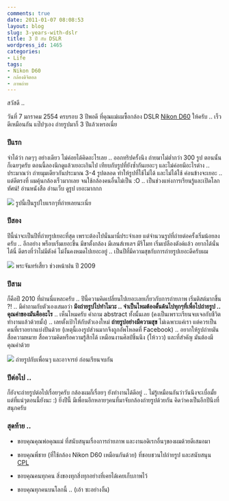 ```yaml
---
comments: true
date: 2011-01-07 08:08:53
layout: blog
slug: 3-years-with-dslr
title: 3 ปี กับ DSLR
wordpress_id: 1465
categories:
- Life
tags:
- Nikon D60
- กล้องดิจิตอล
- ภาพถ่าย
---
```


สวัสดี ..

วันที่ 7 มกราคม 2554 ครบรอบ 3 ปีพอดี ที่คุณแม่ผมซื้อกล้อง DSLR [Nikon D60](http://armno.in.th/content/nikon-d60) ให้ครับ .. เร็วดีเหมือนกัน แป๊ปๆเอง ถ่ายรูปมาก็ 3 ปีแล้วเหรอเนี่ย


### ปีแรก


จำได้ว่า กดๆๆ อย่างเดียว ไม่ค่อยได้คิดอะไรเลย .. ออกทริปครั้งนึง ถ่ายมาไม่ต่ำกว่า 300 รูป ตอนนั้นก็เฉยๆครับ ตอนนี้ลองนึกดูแล้วเยอะเกินไป เทียบกับรูปที่ยังซ้ำกันเยอะๆ และไม่ค่อยมีอะไรต่าง .. ประมาณว่า ถ่ายมุมเดียวกันประมาณ 3-4 รูปตลอด ทำให้รูปที่ใช้ไม่ได้ และไม่ได้ใช้ ค่อนข้างจะเยอะ .. แต่ดีตรงที่ ผมคุ้นกล้องเร็วมากเลย จนใช้กล้องคนอื่นไม่เป็น :O .. เป็นช่วงแห่งการเรียนรู้และเปิดโลกทัศน์! อ่านหนังสือ อ่านเว็บ ดูรูป เยอะมากกก

[![](http://files.armno.in.th/uploads/2011/01/CSC_0065.jpg)](http://files.armno.in.th/uploads/2011/01/CSC_0065.jpg) รูปนี้เป็นรูปใบแรกๆที่ถ่ายเลยนะเนี่ย


### ปีสอง


ปีนี้น่าจะเป็นปีที่ถ่ายรูปเยอะที่สุด เพราะต้องไปนั่นมานี่ประจำเลย แต่จำนวนรูปที่ถ่ายต่อครั้งเริ่มน้อยลงครับ .. อีกอย่าง พร็อบเริ่มเยอะขึ้น มีขาตั้งกล้อง มีเลนส์เทเลฯ มีรีโมท เริ่มเปลืองตังค์แล้ว อยากได้นั่นได้นี่ ดีตรงที่ว่าไม่มีตังค์ ไม่งั้นคงหมดไปเยอะอยู่ .. เป็นปีที่มีความสุขกับการถ่ายรูปเยอะดีครับผม

[![](http://files.armno.in.th/uploads/2011/01/DSC_5580.jpg)](http://files.armno.in.th/uploads/2011/01/DSC_5580.jpg) พระจันทร์เสี้ยว ช่วงหน้าฝน ปี 2009


### ปีสาม


ก็คือปี 2010 ที่ผ่านนี่แหละครับ .. ปีนี้ความคิดเปลี่ยนไปเยอะเลยเกี่ยวกับการถ่ายภาพ เริ่มติสต์มากขึ้น ?! .. มีคำถามกับตัวเองเสมอว่า **มึงถ่ายรูปไปทำไมวะ .. จำเป็นไหมต้องดั้นด้นไปทุกๆที่เพื่อไปถ่ายรูป .. คุณค่าของมันคืออะไร** .. เห็นไหมครับ คำถาม abstract ทั้งนั้นเลย (คงเป็นเพราะเรียนจบเจอกับชีวิตทำงานแล้วด้วยมั้ง) .. เลยตั้งเป้าให้กับตัวเองใหม่ **ถ่ายรูปอย่างมีความสุข** ไม่เฉพาะแค่เรา แต่ควรเป็นคนที่เราอยากแบ่งปันด้วย (เหตุนี้เองรูปส่วนมากจึงถูกอัพโหลดที่ Facebook) .. อยากให้รูปถ่ายมันสื่อความหมาย สื่อความคิดหรือความรู้สึกได้ เหมือนงานศิลป์ชิ้นนึง (โห้ววว) และที่สำคัญ มันต้องมีคุณค่าด้วย

[![](http://files.armno.in.th/uploads/2011/01/DSC_8313-2.jpg)](http://files.armno.in.th/uploads/2011/01/DSC_8313-2.jpg) ถ่ายรูปกับเพื่อนๆ และอาจารย์ ก่อนเรียนจบกัน


### ปีต่อไป ..


ก็ยังจะถ่ายรูปต่อไปเรื่อยๆครับ กล้องผมก็เรื่อยๆ ยังทำงานได้ดีอยู่ .. ไม่รู้เหมือนกันว่าวันนึงจะเบื่อมั้ย แต่ที่แน่ๆตอนนี้ยังนะ :) ยิ่งปีนี้ มีเพื่อนอีกหลายๆคนที่มาจับกล้องถ่ายรูปด้วยกัน คิดว่าคงเป็นอีกปีนึงที่สนุกครับ


### สุดท้าย ..





	
  * ขอบคุณคุณพ่อคุณแม่ ที่สนับสนุนเรื่องการถ่ายภาพ และงานอดิเรกอื่นๆของผมด้วยดีเสมอมา

	
  * ขอบคุณพี่ชาย (ที่ใช้กล้อง Nikon D60 เหมือนกันด้วย) ที่ชอบชวนไปถ่ายรูป และสนับสนุน [CPL](http://armno.in.th/%e0%b8%9f%e0%b8%b4%e0%b8%a5%e0%b9%80%e0%b8%95%e0%b8%ad%e0%b8%a3%e0%b9%8c-hoya-hd-cp-l-%e0%b8%95%e0%b8%ad%e0%b8%99%e0%b8%97%e0%b8%b5%e0%b9%88-1)

	
  * ขอบคุณคนทุกคน สิ่งของทุกสิ่งทุกอย่างที่เคยได้เคยเก็บภาพไว้

	
  * ขอบคุณทุกคนบนโลกนี้ .. (เอ้า ซะอย่างงั้น)



